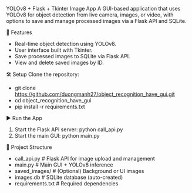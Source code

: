 YOLOv8 + Flask + Tkinter Image App
A GUI-based application that uses YOLOv8 for object detection from live camera, images, or video, with options to save and manage processed images via a Flask API and SQLite.

🚀 Features
  - Real-time object detection using YOLOv8.
  - User interface built with Tkinter.
  - Save processed images to SQLite via Flask API.
  - View and delete saved images by ID.
    
🛠️ Setup
Clone the repository:
  - git clone https://github.com/duongmanh27/object_recognition_have_gui.git
  - cd object_recognition_have_gui
  - pip install -r requirements.txt

▶️ Run the App
1. Start the Flask API server:
    python call_api.py
2. Start the main GUI:
   python main.py

📁 Project Structure
  - call_api.py        # Flask API for image upload and management
  - main.py            # Main GUI + YOLOv8 inference
  - saved_images/      # (Optional) Background or UI images
  - images.db          # SQLite database (auto-created)
  - requirements.txt   # Required dependencies

